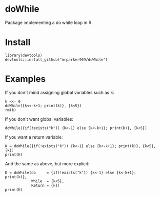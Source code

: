 # doWhile
Package implementing a do while loop in R.

# Install

```{r}
library(devtools)
devtools::install_github("mrparker909/doWhile")
```

# Examples

If you don't mind assigning global variables such as k:

```{r}
k <<- 0
doWhile({k<<-k+1; print(k)}, {k<5})
rm(k)
```

If you don't want global variables:

```{r}
doWhile({if(!exists("k")) {k<-1} else {k<-k+1}; print(k)}, {k<5})
```


If you want a return variable:

```{r}
K = doWhile({if(!exists("k")) {k<-1} else {k<-k+1}; print(k)}, {k<5}, {k})
print(K)
```


And the same as above, but more explicit:

```{r}
K = doWhile(do     = {if(!exists("k")) {k<-1} else {k<-k+1}; print(k)}, 
            While  = {k<5},
            Return = {k})
print(K)
```

